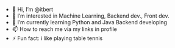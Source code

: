 - 👋 Hi, I’m @itbert
- 👀 I’m interested in Machine Learning, Backend dev., Front dev.
- 🌱 I’m currently learning Python and Java Backend developing
- 📫 How to reach me via my links in profile
- ⚡ Fun fact: i like playing table tennis
